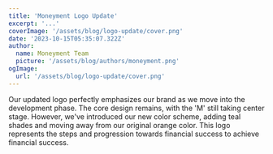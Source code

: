 ```yaml
---
title: 'Moneyment Logo Update'
excerpt: '...'
coverImage: '/assets/blog/logo-update/cover.png'
date: '2023-10-15T05:35:07.322Z'
author:
  name: Moneyment Team
  picture: '/assets/blog/authors/moneyment.png'
ogImage:
  url: '/assets/blog/logo-update/cover.png'
---
```

Our updated logo perfectly emphasizes our brand as we move into the development phase. The core design remains, with the 'M' still taking center stage. However, we've introduced our new color scheme, adding teal shades and moving away from our original orange color. This logo represents the steps and progression towards financial success to achieve financial success.